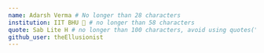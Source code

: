 ```yaml
---
name: Adarsh Verma # No longer than 28 characters
institution: IIT BHU 🚩 # no longer than 58 characters
quote: Sab Lite H # no longer than 100 characters, avoid using quotes(") to guarantee the format remains the same.
github_user: theEllusionist
---
```

